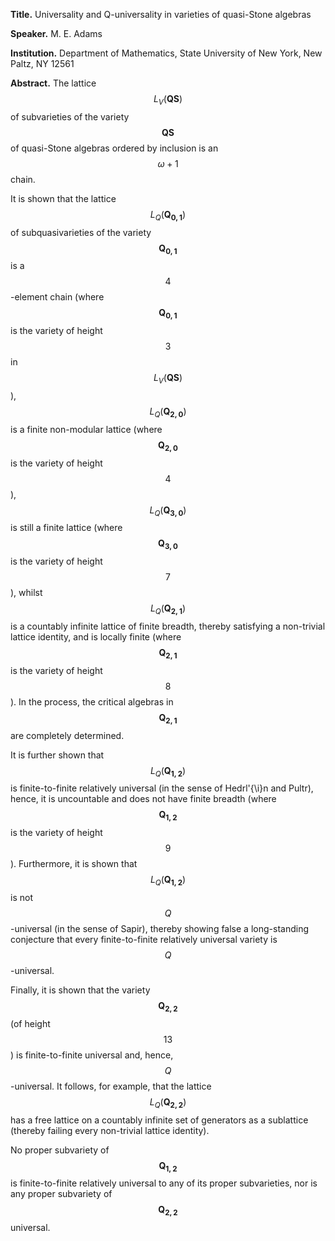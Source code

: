**Title.** Universality and Q-universality in varieties of quasi-Stone algebras

**Speaker.** M. E. Adams

**Institution.** Department of Mathematics, State University of New York, New Paltz, NY 12561

**Abstract.** 
The lattice $$L_V(\mathbf{QS})$$ of subvarieties of the variety $$\mathbf{QS}$$ of quasi-Stone algebras ordered by inclusion is an $$\omega +1$$ chain.

It is shown that the lattice  $$L_Q(\mathbf{Q_{0,1}})$$ of subquasivarieties of the variety $$\mathbf{Q_{0,1}}$$ is a $$4$$-element chain (where $$\mathbf{Q_{0,1}}$$ is the variety of height $$3$$ in $$L_V(\mathbf{QS})$$),
$$L_Q(\mathbf{Q_{2,0}})$$ is a finite non-modular lattice (where $$\mathbf{Q_{2,0}}$$ is the variety of height $$4$$),
$$L_Q(\mathbf{Q_{3,0}})$$ is still a finite lattice (where $$\mathbf{Q_{3,0}}$$ is the variety of height $$7$$),
whilst $$L_Q(\mathbf{Q_{2,1}})$$ is a countably infinite  lattice of finite breadth, thereby satisfying a non-trivial lattice identity, and is locally finite (where $$\mathbf{Q_{2,1}}$$ is the variety of height $$8$$).  In the process, the critical algebras in $$\mathbf{Q_{2,1}}$$ are completely determined.

It is further shown that $$L_Q(\mathbf{Q_{1,2}})$$ is finite-to-finite relatively universal
(in the sense of Hedrl\'{\i}n and Pultr), hence, it is uncountable and does not have finite breadth (where $$\mathbf{Q_{1,2}}$$ is the variety of height $$9$$). Furthermore, it is shown that $$L_Q(\mathbf{Q_{1,2}})$$ is not $$Q$$-universal (in the sense of Sapir), thereby showing false a long-standing conjecture that every finite-to-finite relatively universal variety is $$Q$$-universal.

Finally, it is shown that
 the variety $$\mathbf{Q_{2,2}}$$ (of height $$13$$) is
finite-to-finite universal and, hence,
$$Q$$-universal. It follows, for example, that the lattice $$L_Q(\mathbf{Q_{2,2}})$$ has a free lattice on a countably infinite set of generators as a sublattice (thereby failing every non-trivial lattice identity).

No proper subvariety of $$\mathbf{Q_{1,2}}$$ is finite-to-finite relatively universal to any of its proper subvarieties, nor is any proper subvariety of $$\mathbf{Q_{2,2}}$$ universal.
